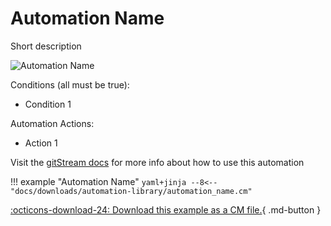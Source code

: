 # Automation Name
<!-- 
How to publish a new automation:
1. Create a new directory under the automations directory that matches the name of the new automation
2. Copy this file to the new directory and change the file name to README.md. 
3. Place the related CM file and example image in the same directory and give the files the same name as the automation.
4. Change all instances of "Automation Name" to match the name of your automation
5. Add a short description and image, and fill in the list of conditions and automation actions.
6. Delete this comment and publish the automation!
!-->
Short description

![Automation Name](automation_name.png)

Conditions (all must be true):
* Condition 1

Automation Actions:
* Action 1

Visit the [gitStream docs](https://docs.gitstream.cm/) for more info about how to use this automation

!!! example "Automation Name"
    ```yaml+jinja
    --8<-- "docs/downloads/automation-library/automation_name.cm"
    ```
    <div class="result" markdown>
      <span>
      [:octicons-download-24: Download this example as a CM file.](/downloads/automation-library/automation_name.cm){ .md-button }
      </span>
    </div>



